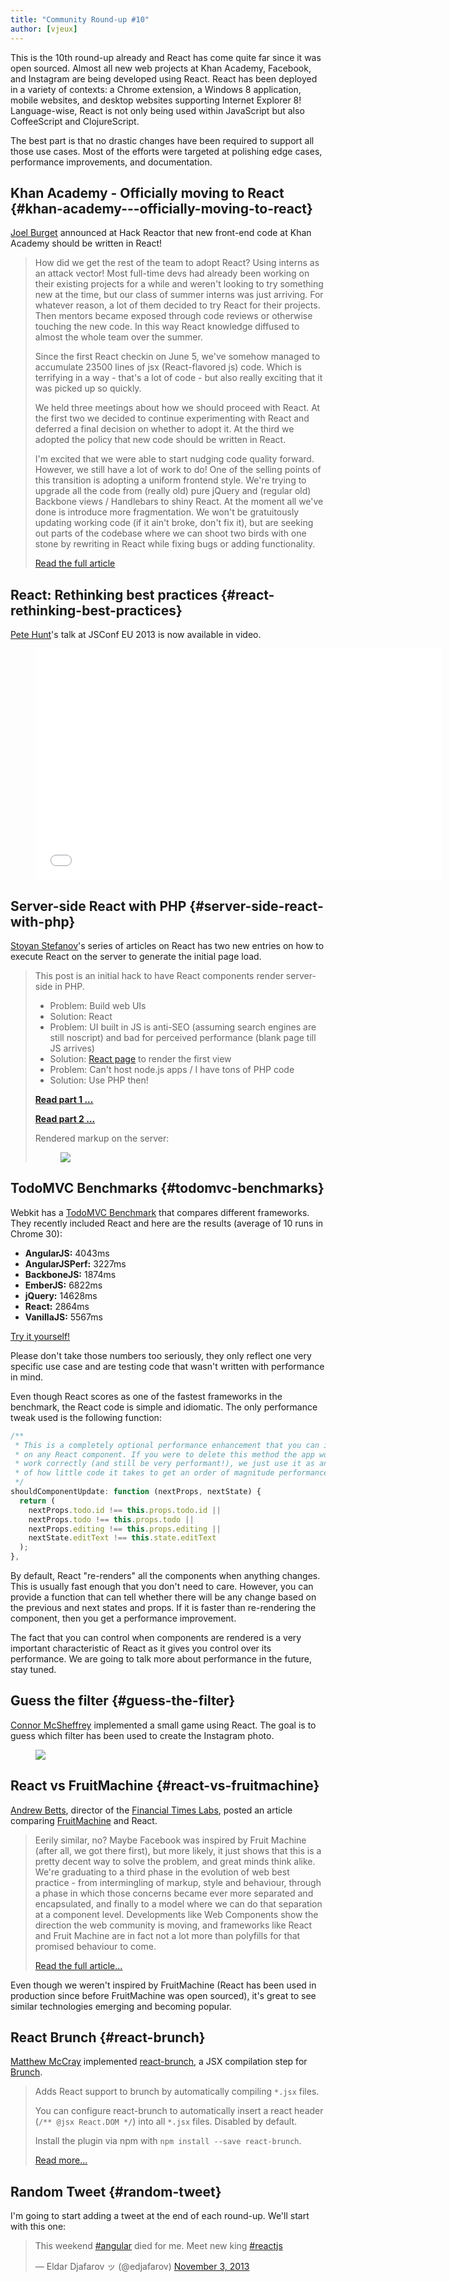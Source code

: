 ```yaml
---
title: "Community Round-up #10"
author: [vjeux]
---
```


This is the 10th round-up already and React has come quite far since it was open sourced. Almost all new web projects at Khan Academy, Facebook, and Instagram are being developed using React. React has been deployed in a variety of contexts: a Chrome extension, a Windows 8 application, mobile websites, and desktop websites supporting Internet Explorer 8! Language-wise, React is not only being used within JavaScript but also CoffeeScript and ClojureScript.

The best part is that no drastic changes have been required to support all those use cases. Most of the efforts were targeted at polishing edge cases, performance improvements, and documentation.

## Khan Academy - Officially moving to React {#khan-academy---officially-moving-to-react}

[Joel Burget](http://joelburget.com/) announced at Hack Reactor that new front-end code at Khan Academy should be written in React!

> How did we get the rest of the team to adopt React? Using interns as an attack vector! Most full-time devs had already been working on their existing projects for a while and weren't looking to try something new at the time, but our class of summer interns was just arriving. For whatever reason, a lot of them decided to try React for their projects. Then mentors became exposed through code reviews or otherwise touching the new code. In this way React knowledge diffused to almost the whole team over the summer.
>
> Since the first React checkin on June 5, we've somehow managed to accumulate 23500 lines of jsx (React-flavored js) code. Which is terrifying in a way - that's a lot of code - but also really exciting that it was picked up so quickly.
>
> We held three meetings about how we should proceed with React. At the first two we decided to continue experimenting with React and deferred a final decision on whether to adopt it. At the third we adopted the policy that new code should be written in React.
>
> I'm excited that we were able to start nudging code quality forward. However, we still have a lot of work to do! One of the selling points of this transition is adopting a uniform frontend style. We're trying to upgrade all the code from (really old) pure jQuery and (regular old) Backbone views / Handlebars to shiny React. At the moment all we've done is introduce more fragmentation. We won't be gratuitously updating working code (if it ain't broke, don't fix it), but are seeking out parts of the codebase where we can shoot two birds with one stone by rewriting in React while fixing bugs or adding functionality.
>
> [Read the full article](http://joelburget.com/backbone-to-react/)


## React: Rethinking best practices {#react-rethinking-best-practices}

[Pete Hunt](http://www.petehunt.net/)'s talk at JSConf EU 2013 is now available in video.

<figure><iframe width="650" height="370" src="//www.youtube-nocookie.com/embed/x7cQ3mrcKaY" frameborder="0" allowfullscreen></iframe></figure>


## Server-side React with PHP {#server-side-react-with-php}

[Stoyan Stefanov](http://www.phpied.com/)'s series of articles on React has two new entries on how to execute React on the server to generate the initial page load.

> This post is an initial hack to have React components render server-side in PHP.
>
> - Problem: Build web UIs
> - Solution: React
> - Problem: UI built in JS is anti-SEO (assuming search engines are still noscript) and bad for perceived performance (blank page till JS arrives)
> - Solution: [React page](https://github.com/facebook/react-page) to render the first view
> - Problem: Can't host node.js apps / I have tons of PHP code
> - Solution: Use PHP then!
>
> [**Read part 1 ...**](http://www.phpied.com/server-side-react-with-php/)
>
> [**Read part 2 ...**](http://www.phpied.com/server-side-react-with-php-part-2/)
>
> Rendered markup on the server:
> <figure><a href="http://www.phpied.com/server-side-react-with-php-part-2/"><img src="../images/blog/react-php.png"></a></figure>


## TodoMVC Benchmarks {#todomvc-benchmarks}

Webkit has a [TodoMVC Benchmark](https://github.com/WebKit/webkit/tree/master/PerformanceTests/DoYouEvenBench) that compares different frameworks. They recently included React and here are the results (average of 10 runs in Chrome 30):

- **AngularJS:** 4043ms
- **AngularJSPerf:** 3227ms
- **BackboneJS:** 1874ms
- **EmberJS:** 6822ms
- **jQuery:** 14628ms
- **React:** 2864ms
- **VanillaJS:** 5567ms

[Try it yourself!](http://www.petehunt.net/react/tastejs/benchmark.html)

Please don't take those numbers too seriously, they only reflect one very specific use case and are testing code that wasn't written with performance in mind.

Even though React scores as one of the fastest frameworks in the benchmark, the React code is simple and idiomatic. The only performance tweak used is the following function:

```javascript
/**
 * This is a completely optional performance enhancement that you can implement
 * on any React component. If you were to delete this method the app would still
 * work correctly (and still be very performant!), we just use it as an example
 * of how little code it takes to get an order of magnitude performance improvement.
 */
shouldComponentUpdate: function (nextProps, nextState) {
  return (
    nextProps.todo.id !== this.props.todo.id ||
    nextProps.todo !== this.props.todo ||
    nextProps.editing !== this.props.editing ||
    nextState.editText !== this.state.editText
  );
},
```

By default, React "re-renders" all the components when anything changes. This is usually fast enough that you don't need to care. However, you can provide a function that can tell whether there will be any change based on the previous and next states and props. If it is faster than re-rendering the component, then you get a performance improvement.

The fact that you can control when components are rendered is a very important characteristic of React as it gives you control over its performance. We are going to talk more about performance in the future, stay tuned.

## Guess the filter {#guess-the-filter}

[Connor McSheffrey](http://conr.me) implemented a small game using React. The goal is to guess which filter has been used to create the Instagram photo.
<figure><a href="http://guessthefilter.com/"><img src="../images/blog/guess_filter.jpg"></a></figure>


## React vs FruitMachine {#react-vs-fruitmachine}

[Andrew Betts](http://trib.tv/), director of the [Financial Times Labs](http://labs.ft.com/), posted an article comparing [FruitMachine](https://github.com/ftlabs/fruitmachine) and React.

> Eerily similar, no? Maybe Facebook was inspired by Fruit Machine (after all, we got there first), but more likely, it just shows that this is a pretty decent way to solve the problem, and great minds think alike. We're graduating to a third phase in the evolution of web best practice - from intermingling of markup, style and behaviour, through a phase in which those concerns became ever more separated and encapsulated, and finally to a model where we can do that separation at a component level. Developments like Web Components show the direction the web community is moving, and frameworks like React and Fruit Machine are in fact not a lot more than polyfills for that promised behaviour to come.
>
> [Read the full article...](http://labs.ft.com/2013/10/client-side-layout-engines-react-vs-fruitmachine/)

Even though we weren't inspired by FruitMachine (React has been used in production since before FruitMachine was open sourced), it's great to see similar technologies emerging and becoming popular.

## React Brunch {#react-brunch}

[Matthew McCray](http://elucidata.net/) implemented [react-brunch](https://npmjs.org/package/react-brunch), a JSX compilation step for [Brunch](http://brunch.io/).

> Adds React support to brunch by automatically compiling `*.jsx` files.
>
> You can configure react-brunch to automatically insert a react header (`/** @jsx React.DOM */`) into all `*.jsx` files. Disabled by default.
>
> Install the plugin via npm with `npm install --save react-brunch`.
>
> [Read more...](https://npmjs.org/package/react-brunch)

## Random Tweet {#random-tweet}

I'm going to start adding a tweet at the end of each round-up. We'll start with this one:

<blockquote class="twitter-tweet"><p>This weekend <a href="https://twitter.com/search?q=%23angular&amp;src=hash">#angular</a> died for me. Meet new king <a href="https://twitter.com/search?q=%23reactjs&amp;src=hash">#reactjs</a></p>&mdash; Eldar Djafarov &#x30C3; (@edjafarov) <a href="https://twitter.com/edjafarov/statuses/397033796710961152">November 3, 2013</a></blockquote>
